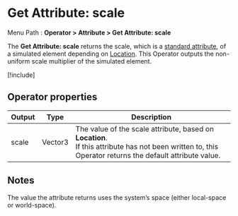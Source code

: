 # Get Attribute: scale

Menu Path : **Operator > Attribute > Get Attribute: scale**

The **Get Attribute: scale** returns the scale, which is a [standard attribute](Reference-Attributes.md), of a simulated element depending on [Location](Attributes.md#attribute-locations). This Operator outputs the non-uniform scale multiplier of the simulated element.

[!include[](Snippets/Operator-GetAttributeOperatorSettings.md)]

## Operator properties

| **Output** | **Type** | **Description**                                              |
| ---------- | -------- | ------------------------------------------------------------ |
| scale      | Vector3  | The value of the scale attribute, based on **Location**.<br/>If this attribute has not been written to, this Operator returns the default attribute value. |

## Notes

The value the attribute returns uses the system’s space (either local-space or world-space).